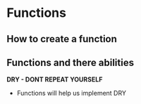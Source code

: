 # Functions
## How to create a function
## Functions and there abilities

**DRY - DONT REPEAT YOURSELF**

- Functions will help us implement DRY

